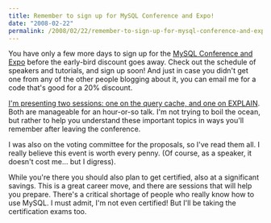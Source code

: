 ```yaml
---
title: Remember to sign up for MySQL Conference and Expo!
date: "2008-02-22"
permalink: /2008/02/22/remember-to-sign-up-for-mysql-conference-and-expo/
---
```

You have only a few more days to sign up for the [MySQL Conference and Expo][1] before the early-bird discount goes away. Check out the schedule of speakers and tutorials, and sign up soon! And just in case you didn't get one from any of the other people blogging about it, you can email me for a code that's good for a 20% discount.

[I'm presenting two sessions: one on the query cache, and one on EXPLAIN][2]. Both are manageable for an hour-or-so talk. I'm not trying to boil the ocean, but rather to help you understand these important topics in ways you'll remember after leaving the conference.

I was also on the voting committee for the proposals, so I've read them all. I really believe this event is worth every penny. (Of course, as a speaker, it doesn't cost me&#8230; but I digress).

While you're there you should also plan to get certified, also at a significant savings. This is a great career move, and there are sessions that will help you prepare. There's a critical shortage of people who really know how to use MySQL. I must admit, I'm not even certified! But I'll be taking the certification exams too.

 [1]: http://www.mysqlconf.com/
 [2]: http://en.oreilly.com/mysql2008/public/schedule/speaker/142
